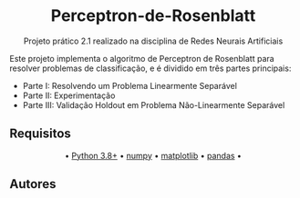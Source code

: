 
<h1 align="center">
    Perceptron-de-Rosenblatt
</h1>
<p align="center"> Projeto prático 2.1 realizado na disciplina de Redes Neurais Artificiais
    
Este projeto implementa o algoritmo de Perceptron de Rosenblatt para resolver problemas de classificação, e é dividido em três partes principais:
<!--ts-->
   * Parte I: Resolvendo um Problema Linearmente Separável
   * Parte II: Experimentação
   * Parte III: Validação Holdout em Problema Não-Linearmente Separável
<!--te-->

<h2 align="left">
    Requisitos
</h2>
<p align="center">
 • <a href="https://www.python.org/">Python 3.8+</a> •
 <a href="https://numpy.org/">numpy</a> • 
 <a href="https://matplotlib.org/">matplotlib</a> • 
 <a href="https://pandas.pydata.org/">pandas</a> • 
</p>


<h2 align="left">
    Autores
</h2>
